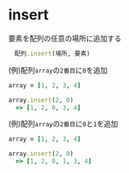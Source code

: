 # insert
要素を配列の任意の場所に追加する
  
```rb
　配列.insert(場所, 要素)
```
(例)配列`array`の`2番目`に`0`を追加
```rb
array = [1, 2, 3, 4]

array.insert(2, 0)
  => [1, 2, 0, 3, 4]
```
(例)配列`array`の`2番目`に`0`と`1`を追加
```rb
array = [1, 2, 3, 4]

array.insert(2, 0)
  => [1, 2, 0, 1, 3, 4]
```
